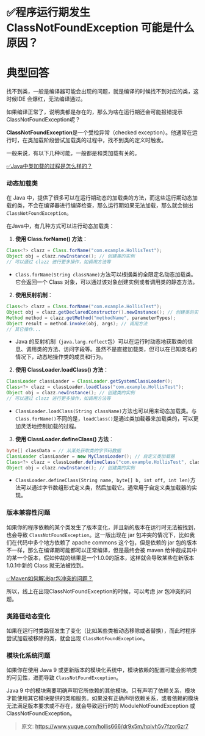 # ✅程序运行期发生ClassNotFoundException 可能是什么原因？


# 典型回答

找不到类，一般是编译器可能会出现的问题，就是编译的时候找不到对应的类，这时候IDE 会爆红，无法编译通过。

如果编译正常了，说明类都是存在的，那么为啥在运行期还会可能报错提示ClassNotFoundException呢？

**ClassNotFoundException**是一个受检异常（checked exception）。他通常在运行时，在类加载阶段尝试加载类的过程中，找不到类的定义时触发。

一般来说，有以下几种可能，一般都是和类加载有关的。

[✅Java中类加载的过程是怎么样的？](https://www.yuque.com/hollis666/dr9x5m/tuikxhaa2urq32ds?view=doc_embed)


### 动态加载类

在 Java 中，提供了很多可以在运行期动态的加载类的方法，而这些运行期动态加载的类，不会在编译器进行编译检查，那么运行期如果无法加载，那么就会抛出 `ClassNotFoundException`。

在Java中，有几种方式可以进行动态加载类：

1. **使用 Class.forName() 方法**：

```java
Class<?> clazz = Class.forName("com.example.HollisTest");
Object obj = clazz.newInstance(); // 创建类的实例
// 可以通过 clazz 进行更多操作，如调用方法等
```

   - `Class.forName(String className)`方法可以根据类的全限定名动态加载类。它会返回一个 Class 对象，可以通过该对象创建实例或者调用类的静态方法。

2. **使用反射机制**：

```java
Class<?> clazz = Class.forName("com.example.HollisTest");
Object obj = clazz.getDeclaredConstructor().newInstance(); // 创建类的实例
Method method = clazz.getMethod("methodName", parameterTypes);
Object result = method.invoke(obj, args); // 调用方法
// 其它操作...
```

   - Java 的反射机制（`java.lang.reflect`包）可以在运行时动态地获取类的信息、调用类的方法、访问字段等。虽然不是直接加载类，但可以在已知类名的情况下，动态地操作类的成员和行为。

2. **使用 ClassLoader.loadClass() 方法**：

```java
ClassLoader classLoader = ClassLoader.getSystemClassLoader();
Class<?> clazz = classLoader.loadClass("com.example.HollisTest");
Object obj = clazz.newInstance(); // 创建类的实例
// 可以通过 clazz 进行更多操作，如调用方法等
```

   - `ClassLoader.loadClass(String className)`方法也可以用来动态加载类。与`Class.forName()`不同的是，`loadClass()`是通过类加载器来加载类的，可以更加灵活地控制加载的过程。

3. **使用 ClassLoader.defineClass() 方法**：

```java
byte[] classData = // 从某处获取类的字节码数据
ClassLoader classLoader = new MyClassLoader(); // 自定义类加载器
Class<?> clazz = classLoader.defineClass("com.example.HollisTest", classData, 0, classData.length);
Object obj = clazz.newInstance(); // 创建类的实例
```

   - `ClassLoader.defineClass(String name, byte[] b, int off, int len)`方法可以通过字节数组形式定义类，然后加载它。通常用于自定义类加载器的实现。


### 版本兼容性问题

如果你的程序依赖的某个类发生了版本变化，并且新的版本在运行时无法被找到，也会导致 `ClassNotFoundException`。这一版出现在 jar 包冲突的情况下，比如我们在代码中多个地方依赖了 apache commons 这个包，但是依赖的 jar 包的版本不一样，那么在编译期可能都可以正常编译，但是最终会被 maven 给仲裁成其中的某一个版本，假如仲裁的结果是一个1.0.0的版本，这样就会导致某些在新版本1.0.1中新的 Class 就无法被找到。

[✅Maven如何解决jar包冲突的问题？](https://www.yuque.com/hollis666/dr9x5m/vkkiva?view=doc_embed)

所以，线上在出现ClassNotFoundException的时候，可以考虑 jar 包冲突的问题。


### 类路径动态变化

如果在运行时类路径发生了变化（比如某些类被动态移除或者替换），而此时程序尝试加载被移除的类，就会出现 `ClassNotFoundException`。


### 模块化系统问题
 如果你在使用 Java 9 或更新版本的模块化系统中，模块依赖的配置可能会影响类的可见性，进而导致 `ClassNotFoundException`。

Java 9 中的模块需要明确声明它所依赖的其他模块。只有声明了依赖关系，模块才能使用其它模块提供的类和服务。如果没有正确声明依赖关系，或者依赖的模块无法满足版本要求或不存在，就会导致运行时的 ModuleNotFoundException 或 ClassNotFoundException。



> 原文: <https://www.yuque.com/hollis666/dr9x5m/hplvh5v7fzor6zr7>
